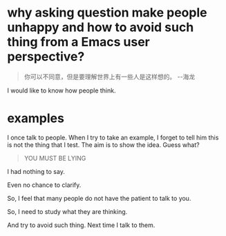 # why asking question make people unhappy and how to avoid such thing from a Emacs user perspective?

> 你可以不同意，但是要理解世界上有一些人是这样想的。 --海龙

I would like to know how people think.


# examples



I once talk to people. When I try to take an example, I forget to tell him this is not the thing that I test. The aim is to show the idea. Guess what?

>  YOU MUST BE LYING

I had nothing to say.

Even no chance to clarify.

So, I feel that many people do not have the patient to talk to you.

So, I need to study what they are thinking. 

And try to avoid such thing. Next time I talk to them.
